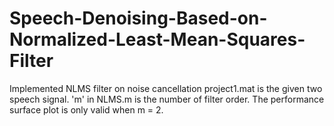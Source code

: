 # Speech-Denoising-Based-on-Normalized-Least-Mean-Squares-Filter
Implemented NLMS filter on noise cancellation
project1.mat is the given two speech signal.
'm' in NLMS.m is the number of filter order. The performance surface plot is only valid when m = 2.
